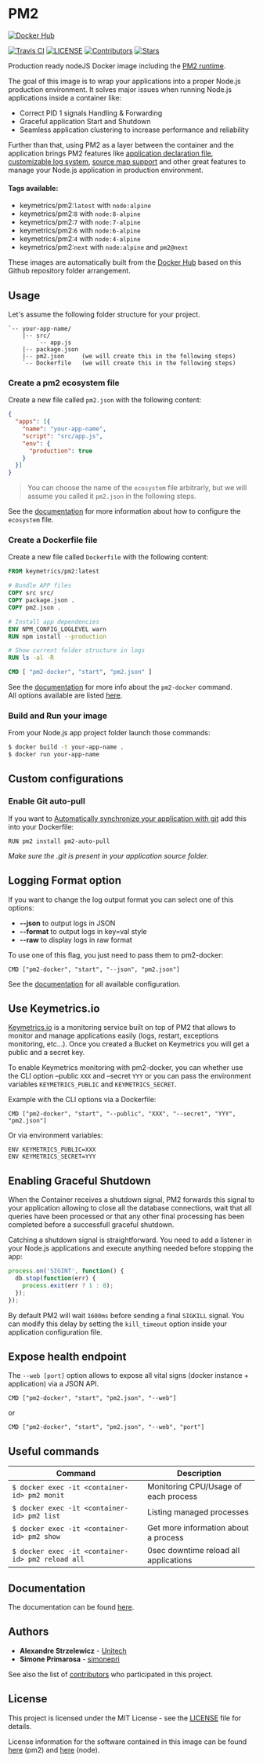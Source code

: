 # PM2

[![Docker Hub](http://dockeri.co/image/keymetrics/pm2)](https://hub.docker.com/r/keymetrics/pm2/)

[![Travis CI](https://travis-ci.org/keymetrics/pm2.svg?branch=master)](https://travis-ci.org/keymetrics/pm2)
[![LICENSE](https://img.shields.io/npm/l/express.svg)](LICENSE)
[![Contributors](https://img.shields.io/github/contributors/keymetrics/pm2.svg)](https://github.com/keymetrics/pm2/contributors)
[![Stars](https://img.shields.io/github/stars/keymetrics/pm2.svg?style=flat)](https://github.com/keymetrics/pm2/stargazers)

Production ready nodeJS Docker image including the [PM2 runtime](http://pm2.keymetrics.io/).

The goal of this image is to wrap your applications into a proper Node.js production environment. It solves major issues when running Node.js applications inside a container like:

- Correct PID 1 signals Handling & Forwarding
- Graceful application Start and Shutdown
- Seamless application clustering to increase performance and reliability

Further than that, using PM2 as a layer between the container and the application brings PM2 features like [application declaration file](http://pm2.keymetrics.io/docs/usage/application-declaration/), [customizable log system](http://pm2.keymetrics.io/docs/usage/log-management/), [source map support](http://pm2.keymetrics.io/docs/usage/source-map-support/) and other great features to manage your Node.js application in production environment.

#### Tags available:

- keymetrics/pm2:`latest` with `node:alpine`
- keymetrics/pm2:`8` with `node:8-alpine`
- keymetrics/pm2:`7` with `node:7-alpine`
- keymetrics/pm2:`6` with `node:6-alpine`
- keymetrics/pm2:`4` with `node:4-alpine`
- keymetrics/pm2:`next` with `node:alpine` and `pm2@next`

These images are automatically built from the [Docker Hub](https://hub.docker.com/r/keymetrics/pm2/) based on this Github repository folder arrangement.


## Usage

Let's assume the following folder structure for your project.

```
`-- your-app-name/
    |-- src/
        `-- app.js
    |-- package.json
    |-- pm2.json     (we will create this in the following steps)
    `-- Dockerfile   (we will create this in the following steps)
```

### Create a pm2 ecosystem file

Create a new file called `pm2.json` with the following content:

```json
{
  "apps": [{
    "name": "your-app-name",
    "script": "src/app.js",
    "env": {
      "production": true
    }
  }]
}
```
> You can choose the name of the `ecosystem` file arbitrarly, but we will assume you called it `pm2.json` in the following steps.

See the [documentation](http://pm2.keymetrics.io/docs/usage/application-declaration/#generate-configuration) for more information about how to configure the `ecosystem` file.

### Create a Dockerfile file

Create a new file called `Dockerfile` with the following content:

```dockerfile
FROM keymetrics/pm2:latest

# Bundle APP files
COPY src src/
COPY package.json .
COPY pm2.json .

# Install app dependencies
ENV NPM_CONFIG_LOGLEVEL warn
RUN npm install --production

# Show current folder structure in logs
RUN ls -al -R

CMD [ "pm2-docker", "start", "pm2.json" ]
```
See the [documentation](http://pm2.keymetrics.io/docs/usage/docker-pm2-nodejs/#usage) for more info about the `pm2-docker` command.
<br>All options available are listed [here](http://pm2.keymetrics.io/docs/usage/application-declaration/#attributes-available).

### Build and Run your image
From your Node.js app project folder launch those commands:

```bash
$ docker build -t your-app-name .
$ docker run your-app-name
```

## Custom configurations

### Enable Git auto-pull

If you want to [Automatically synchronize your application with git](https://github.com/pm2-hive/pm2-auto-pull) add this into your Dockerfile:

```
RUN pm2 install pm2-auto-pull
```
*Make sure the .git is present in your application source folder.*

## Logging Format option

If you want to change the log output format you can select one of this options:

- **--json** to output logs in JSON
- **--format** to output logs in key=val style
- **--raw** to display logs in raw format

To use one of this flag, you just need to pass them to pm2-docker:

```
CMD ["pm2-docker", "start", "--json", "pm2.json"]
```

See the [documentation](http://pm2.keymetrics.io/docs/usage/docker-pm2-nodejs/#usage) for all available configuration.

## Use Keymetrics.io

[Keymetrics.io](https://keymetrics.io/) is a monitoring service built on top of PM2 that allows to monitor and manage applications easily (logs, restart, exceptions monitoring, etc...). Once you created a Bucket on Keymetrics you will get a public and a secret key.

To enable Keymetrics monitoring with pm2-docker, you can whether use the CLI option –public `XXX` and –secret `YYY` or you can pass the environment variables `KEYMETRICS_PUBLIC` and `KEYMETRICS_SECRET`.

Example with the CLI options via a Dockerfile:

```
CMD ["pm2-docker", "start", "--public", "XXX", "--secret", "YYY", "pm2.json"]
```

Or via environment variables:

```
ENV KEYMETRICS_PUBLIC=XXX
ENV KEYMETRICS_SECRET=YYY
```

## Enabling Graceful Shutdown

When the Container receives a shutdown signal, PM2 forwards this signal to your application allowing to close all the database connections, wait that all queries have been processed or that any other final processing has been completed before a successfull graceful shutdown.

Catching a shutdown signal is straightforward. You need to add a listener in your Node.js applications and execute anything needed before stopping the app:

```javascript
process.on('SIGINT', function() {
  db.stop(function(err) {
    process.exit(err ? 1 : 0);
  });
});
```
By default PM2 will wait `1600ms` before sending a final `SIGKILL` signal. You can modify this delay by setting the `kill_timeout` option inside your application configuration file.

## Expose health endpoint
The `--web [port]` option allows to expose all vital signs (docker instance + application) via a JSON API.

```
CMD ["pm2-docker", "start", "pm2.json", "--web"]
```
or
```
CMD ["pm2-docker", "start", "pm2.json", "--web", "port"]
```

## Useful commands

Command | Description
--------|------------
```$ docker exec -it <container-id> pm2 monit``` | Monitoring CPU/Usage of each process
```$ docker exec -it <container-id> pm2 list``` | Listing managed processes
```$ docker exec -it <container-id> pm2 show``` | Get more information about a process
```$ docker exec -it <container-id> pm2 reload all``` | 0sec downtime reload all applications

## Documentation

The documentation can be found [here](http://pm2.keymetrics.io/docs/usage/docker-pm2-nodejs/).

## Authors
* **Alexandre Strzelewicz** - [Unitech](https://github.com/Unitech)
* **Simone Primarosa** - [simonepri](https://github.com/simonepri)

See also the list of [contributors](https://github.com/keymetrics/docker-pm2/contributors) who participated in this project.


## License

This project is licensed under the MIT License - see the [LICENSE](LICENSE) file for details.

License information for
the software contained in this image can be found [here](https://github.com/Unitech/pm2/blob/master/GNU-AGPL-3.0.txt) (pm2) and [here](https://github.com/nodejs/node/blob/master/LICENSE) (node).
